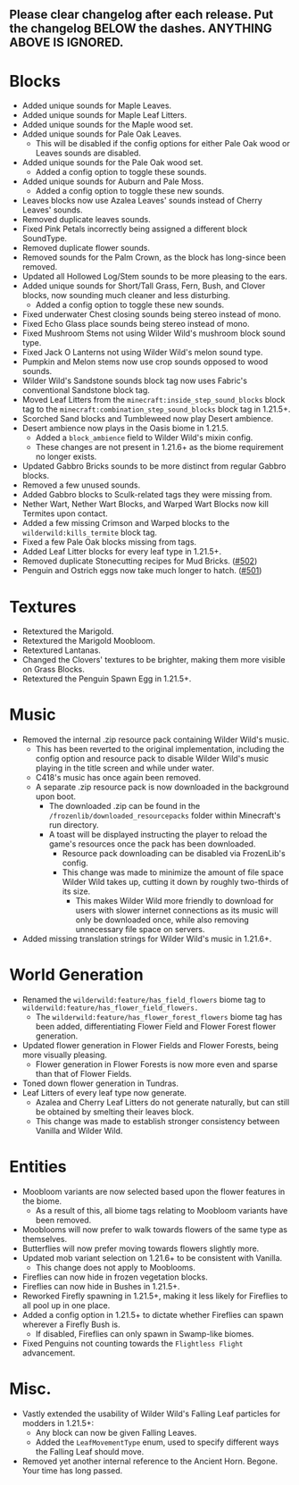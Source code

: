 Please clear changelog after each release.
Put the changelog BELOW the dashes. ANYTHING ABOVE IS IGNORED.
-----------------
# Blocks
- Added unique sounds for Maple Leaves.
- Added unique sounds for Maple Leaf Litters.
- Added unique sounds for the Maple wood set.
- Added unique sounds for Pale Oak Leaves.
  - This will be disabled if the config options for either Pale Oak wood or Leaves sounds are disabled.
- Added unique sounds for the Pale Oak wood set.
  - Added a config option to toggle these sounds.
- Added unique sounds for Auburn and Pale Moss.
  - Added a config option to toggle these new sounds.
- Leaves blocks now use Azalea Leaves' sounds instead of Cherry Leaves' sounds.
- Removed duplicate leaves sounds.
- Fixed Pink Petals incorrectly being assigned a different block SoundType.
- Removed duplicate flower sounds.
- Removed sounds for the Palm Crown, as the block has long-since been removed.
- Updated all Hollowed Log/Stem sounds to be more pleasing to the ears.
- Added unique sounds for Short/Tall Grass, Fern, Bush, and Clover blocks, now sounding much cleaner and less disturbing.
  - Added a config option to toggle these new sounds.
- Fixed underwater Chest closing sounds being stereo instead of mono.
- Fixed Echo Glass place sounds being stereo instead of mono.
- Fixed Mushroom Stems not using Wilder Wild's mushroom block sound type.
- Fixed Jack O Lanterns not using Wilder Wild's melon sound type.
- Pumpkin and Melon stems now use crop sounds opposed to wood sounds.
- Wilder Wild's Sandstone sounds block tag now uses Fabric's conventional Sandstone block tag.
- Moved Leaf Litters from the `minecraft:inside_step_sound_blocks` block tag to the `minecraft:combination_step_sound_blocks` block tag in 1.21.5+.
- Scorched Sand blocks and Tumbleweed now play Desert ambience.
- Desert ambience now plays in the Oasis biome in 1.21.5.
  - Added a `block_ambience` field to Wilder Wild's mixin config.
  - These changes are not present in 1.21.6+ as the biome requirement no longer exists.
- Updated Gabbro Bricks sounds to be more distinct from regular Gabbro blocks.
- Removed a few unused sounds.
- Added Gabbro blocks to Sculk-related tags they were missing from.
- Nether Wart, Nether Wart Blocks, and Warped Wart Blocks now kill Termites upon contact.
- Added a few missing Crimson and Warped blocks to the `wilderwild:kills_termite` block tag.
- Fixed a few Pale Oak blocks missing from tags.
- Added Leaf Litter blocks for every leaf type in 1.21.5+.
- Removed duplicate Stonecutting recipes for Mud Bricks. ([#502](https://github.com/FrozenBlock/WilderWild/issues/502))
- Penguin and Ostrich eggs now take much longer to hatch. ([#501](https://github.com/FrozenBlock/WilderWild/issues/501))

# Textures
- Retextured the Marigold.
- Retextured the Marigold Moobloom.
- Retextured Lantanas.
- Changed the Clovers' textures to be brighter, making them more visible on Grass Blocks.
- Retextured the Penguin Spawn Egg in 1.21.5+.

# Music
- Removed the internal .zip resource pack containing Wilder Wild's music.
  - This has been reverted to the original implementation, including the config option and resource pack to disable Wilder Wild's music playing in the title screen and while under water.
  - C418's music has once again been removed.
  - A separate .zip resource pack is now downloaded in the background upon boot.
    - The downloaded .zip can be found in the `/frozenlib/downloaded_resourcepacks` folder within Minecraft's run directory.
    - A toast will be displayed instructing the player to reload the game's resources once the pack has been downloaded.
      - Resource pack downloading can be disabled via FrozenLib's config.
      - This change was made to minimize the amount of file space Wilder Wild takes up, cutting it down by roughly two-thirds of its size.
        - This makes Wilder Wild more friendly to download for users with slower internet connections as its music will only be downloaded once, while also removing unnecessary file space on servers.
- Added missing translation strings for Wilder Wild's music in 1.21.6+.

# World Generation
- Renamed the `wilderwild:feature/has_field_flowers` biome tag to `wilderwild:feature/has_flower_field_flowers.`
  - The `wilderwild:feature/has_flower_forest_flowers` biome tag has been added, differentiating Flower Field and Flower Forest flower generation.
- Updated flower generation in Flower Fields and Flower Forests, being more visually pleasing.
  - Flower generation in Flower Forests is now more even and sparse than that of Flower Fields.
- Toned down flower generation in Tundras.
- Leaf Litters of every leaf type now generate.
  - Azalea and Cherry Leaf Litters do not generate naturally, but can still be obtained by smelting their leaves block.
  - This change was made to establish stronger consistency between Vanilla and Wilder Wild.

# Entities
- Moobloom variants are now selected based upon the flower features in the biome.
  - As a result of this, all biome tags relating to Moobloom variants have been removed.
- Mooblooms will now prefer to walk towards flowers of the same type as themselves.
- Butterflies will now prefer moving towards flowers slightly more.
- Updated mob variant selection on 1.21.6+ to be consistent with Vanilla.
  - This change does not apply to Mooblooms.
- Fireflies can now hide in frozen vegetation blocks.
- Fireflies can now hide in Bushes in 1.21.5+.
- Reworked Firefly spawning in 1.21.5+, making it less likely for Fireflies to all pool up in one place.
- Added a config option in 1.21.5+ to dictate whether Fireflies can spawn wherever a Firefly Bush is.
  - If disabled, Fireflies can only spawn in Swamp-like biomes.
- Fixed Penguins not counting towards the `Flightless Flight` advancement.

# Misc.
- Vastly extended the usability of Wilder Wild's Falling Leaf particles for modders in 1.21.5+:
  - Any block can now be given Falling Leaves.
  - Added the `LeafMovementType` enum, used to specify different ways the Falling Leaf should move.
- Removed yet another internal reference to the Ancient Horn. Begone. Your time has long passed.
